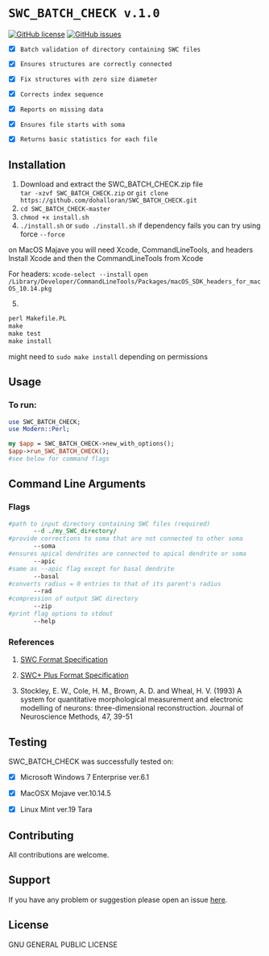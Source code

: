 # `SWC_BATCH_CHECK v.1.0`

[![GitHub license](https://img.shields.io/badge/license-GPL_2.0-orange.svg)](https://raw.githubusercontent.com/dohalloran/SWC_BATCH_CHECK/master/LICENSE)
[![GitHub issues](https://img.shields.io/github/issues/dohalloran/SWC_BATCH_CHECK.svg)](https://github.com/dohalloran/SWC_BATCH_CHECK/issues)

- [x] `Batch validation of directory containing SWC files`
- [x] `Ensures structures are correctly connected`
- [x] `Fix structures with zero size diameter `
- [x] `Corrects index sequence`
- [x] `Reports on missing data`
- [x] `Ensures file starts with soma`
- [x] `Returns basic statistics for each file` 


## Installation
1. Download and extract the SWC_BATCH_CHECK.zip file  
`tar -xzvf SWC_BATCH_CHECK.zip`
or 
`git clone https://github.com/dohalloran/SWC_BATCH_CHECK.git`
2. `cd SWC_BATCH_CHECK-master`
3. `chmod +x install.sh`
4. `./install.sh` or `sudo ./install.sh`
if dependency fails you can try using force `--force` 

on MacOS Majave you will need Xcode, CommandLineTools, and headers
Install Xcode and then the CommandLineTools from Xcode

For headers:
`xcode-select --install`
`open /Library/Developer/CommandLineTools/Packages/macOS_SDK_headers_for_macOS_10.14.pkg`

5.  
```cmd    
perl Makefile.PL  
make  
make test  
make install  
```
might need to `sudo make install` depending on permissions

## Usage 
### To run:  
```perl
use SWC_BATCH_CHECK;
use Modern::Perl;

my $app = SWC_BATCH_CHECK->new_with_options();
$app->run_SWC_BATCH_CHECK(); 
#see below for command flags
``` 
## Command Line Arguments
### Flags
 ```perl   
#path to input directory containing SWC files (required)
        --d ./my_SWC_directory/
#provide corrections to soma that are not connected to other soma       
        --soma
#ensures apical dendrites are connected to apical dendrite or soma
        --apic
#same as --apic flag except for basal dendrite
        --basal
#converts radius = 0 entries to that of its parent's radius
        --rad
#compression of output SWC directory
        --zip
#print flag options to stdout
        --help 
```

### References
1. [SWC Format Specification](http://www.neuronland.org/NLMorphologyConverter/MorphologyFormats/SWC/Spec.html)

2. [SWC+ Plus Format Specification](https://neuroinformatics.nl/swcPlus/)

3. Stockley, E. W., Cole, H. M., Brown, A. D. and Wheal, H. V. (1993) A system for quantitative morphological measurement and electronic modelling of neurons: three-dimensional reconstruction. Journal of Neuroscience Methods, 47, 39-51


## Testing

SWC_BATCH_CHECK was successfully tested on:

- [x] Microsoft Windows 7 Enterprise ver.6.1
- [x] MacOSX Mojave ver.10.14.5
- [x] Linux Mint ver.19 Tara


## Contributing
All contributions are welcome.

## Support
If you have any problem or suggestion please open an issue [here](https://github.com/dohalloran/SWC_BATCH_CHECK/issues).

## License 
GNU GENERAL PUBLIC LICENSE





